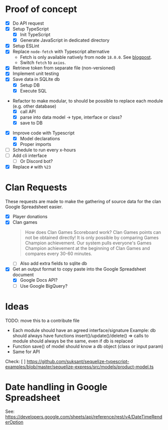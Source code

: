 # Proof of concept

- [x] Do API request
- [x] Setup TypeScript
  - [x] Init TypeScript
  - [x] Generate JavaScript in dedicated directory
- [x] Setup ESLint
- [x] Replace `node-fetch` with Typescript alternative
  - Fetch is only available natively from node `18.0.0`. See [blogpost](https://blog.devgenius.io/experimenting-node-js-native-fetch-api-using-typescript-c5275f8a7592).
  - Switch `fetch` to `axios`.
- [x] Retrieve token from separate file (non-versioned)
- [x] Implement unit testing
- [x] Save data in SQLite db
  - [x] Setup DB
  - [x] Execute SQL
- Refactor to make modular, to should be possible to replace each module (e.g. other database)
  - [x] call API
  - [x] parse into data model -> type, interface or class?
  - [x] save to DB
- [x] Improve code with Typescript
  - [x] Model declarations
  - [x] Proper imports
- [ ] Schedule to run every x-hours
- [ ] Add cli interface
  - [ ] Or Discord bot?
- [x] Replace `#` with `%23`

# Clan Requests

These requests are made to make the gathering of source data for the clan Google Spreadsheet easier.

- [x] Player donations
- [x] Clan games
  > How does Clan Games Scoreboard work?
  > Clan Games points can not be obtained directly! It is only possible by comparing Games Champion achievement.
  > Our system pulls everyone's Games Champion achievement at the beginning of Clan Games and compares every 30-60 minutes.
  - [ ] Also add extra fields to sqlite db
- [x] Get an output format to copy paste into the Google Spreadsheet document
  - [x] Google Docs API?
  - [ ] Use Google BigQuery?

# Ideas

TODO: move this to a contribute file

- Each module should have an agreed interface/signature
  Example: db should always have functions insert()/update()/delete()
  => calls to module should always be the same, even if db is replaced
- Function save() of model should know a db object (class or input param)
- Same for API

Check:
[ ] https://github.com/suksant/sequelize-typescript-examples/blob/master/sequelize-express/src/models/product-model.ts

# Date handling in Google Spreadsheet

See: https://developers.google.com/sheets/api/reference/rest/v4/DateTimeRenderOption
